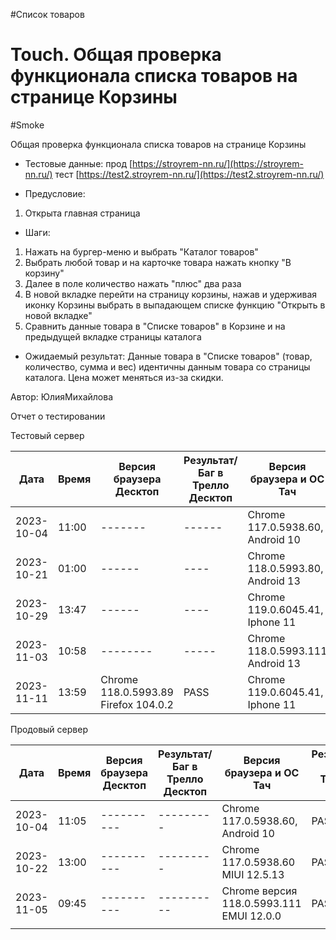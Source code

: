 #Список товаров
# Touch. Общая проверка функционала списка товаров на странице Корзины
#Smoke

Общая проверка функционала списка товаров на странице Корзины

* Тестовые данные: прод [https://stroyrem-nn.ru/](https://stroyrem-nn.ru/) тест [https://test2.stroyrem-nn.ru/](https://test2.stroyrem-nn.ru/)
  
* Предусловие:
1. Открыта главная страница 

* Шаги:
1. Нажать на бургер-меню и выбрать "Каталог товаров" 
2. Выбрать любой товар и на карточке товара нажать кнопку "В корзину"
3. Далее в поле количество нажать "плюс" два раза
4. В новой вкладке перейти на страницу корзины, нажав и удерживая иконку Корзины  выбрать в выпадающем списке функцию "Открыть в новой вкладке"
5. Сравнить данные товара в "Списке товаров" в Корзине и на предыдущей вкладке страницы каталога

* Ожидаемый результат:
  Данные товара в "Списке товаров" (товар, количество, сумма и вес) идентичны данным товара со страницы каталога. Цена может меняться из-за скидки.

Автор: ЮлияМихайлова

Отчет о тестировании

Тестовый сервер

| Дата       | Время | Версия браузера Десктоп              | Результат/Баг в Трелло Десктоп | Версия браузера и ОС Тач         | Результат/Баг в Трелло Тач | Дата релиза | QA      |
| ---------- | ----- | ------------------------------------ | ------------------------------ | -------------------------------- | -------------------------- | ----------- | ------- |
| 2023-10-04 | 11:00 | ------- | ------ | Chrome 117.0.5938.60, Android 10 | PASS                       | 01.10.2023  | Татьяна |
| 2023-10-21 | 01:00 | ------ | ---- |Chrome 118.0.5993.80, Android 13|PASS |19.10.2023 | Юлия |
| 2023-10-29 | 13:47 | ------ | ---- |     Chrome 119.0.6045.41, Iphone 11                             |        PASS                    |     29.10.2023        |  Тимофей   |
| 2023-11-03 | 10:58 | -------- | ----- | Chrome 118.0.5993.111 Android 13 | PASS | 02.11.2023 | ЮлияМихайлова |
| 2023-11-11 | 13:59      |  Chrome 118.0.5993.89              Firefox 104.0.2                      |PASS                            | Chrome 119.0.6045.41, Iphone 11 | PASS |     11.11.2023        |  Тимофей   |



Продовый сервер

| Дата       | Время | Версия браузера Десктоп              | Результат/Баг в Трелло Десктоп | Версия браузера и ОС Тач         | Результат/Баг в Трелло Тач | Дата релиза | QA      |
| ---------- | ----- | ------------------------------------ | ------------------------------ | -------------------------------- | -------------------------- | ----------- | ------- |
| 2023-10-04 | 11:05 | ---------- | ---------               | Chrome 117.0.5938.60, Android 10 | PASS                       | 01.10.2023  | Татьяна |
| 2023-10-22 | 13:00 | ---------- | --------- | Chrome 117.0.5938.60 MIUI 12.5.13| PASS                       | 22.10.2023  | Надежда А. |
| 2023-11-05 | 09:45 | ---------- | ----------| Chrome версия 118.0.5993.111 EMUI 12.0.0 | PASSED             | 2023-11-05  | Елена   |
|            |       |                                      |                                |                                  |                            |             |         |
